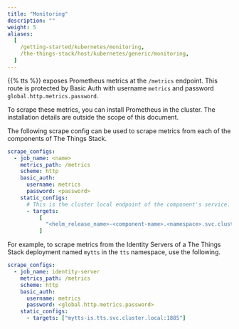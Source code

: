 ```yaml
---
title: "Monitoring"
description: ""
weight: 5
aliases:
  [
    /getting-started/kubernetes/monitoring,
    /the-things-stack/host/kubernetes/generic/monitoring,
  ]
---
```


{{% tts %}} exposes Prometheus metrics at the `/metrics` endpoint. This route is protected by Basic Auth with username `metrics` and password `global.http.metrics.password`.

<!--more-->

To scrape these metrics, you can install Prometheus in the cluster. The installation details are outside the scope of this document.

The following scrape config can be used to scrape metrics from each of the components of The Things Stack.

```yaml
scrape_configs:
  - job_name: <name>
    metrics_path: /metrics
    scheme: http
    basic_auth:
      username: metrics
      password: <password>
    static_configs:
      # This is the cluster local endpoint of the component's service.
      - targets:
          [
            "<helm_release_name>-<component-name>.<namespace>.svc.cluster.local:1885",
          ]
```

For example, to scrape metrics from the Identity Servers of a The Things Stack deployment named `mytts` in the `tts` namespace, use the following.

```yaml
scrape_configs:
  - job_name: identity-server
    metrics_path: /metrics
    scheme: http
    basic_auth:
      username: metrics
      password: <global.http.metrics.password>
    static_configs:
      - targets: ["mytts-is.tts.svc.cluster.local:1885"]
```
